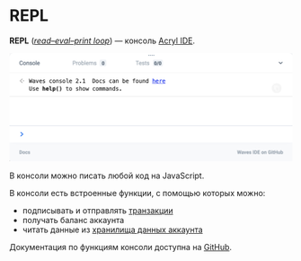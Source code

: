 # REPL

**REPL** ([_read–eval–print loop_](https://en.wikipedia.org/wiki/Read%E2%80%93eval%E2%80%93print_loop)) — консоль [Acryl IDE](/smart-contracts/tools/acryl-ide.md).

<img src="img/repl/repl.png" width="700px" />

В консоли можно писать любой код на JavaScript.

В консоли есть встроенные функции, с помощью которых можно:

* подписывать и отправлять [транзакции](/blockchain/transaction.md)
* получать баланс аккаунта
* читать данные из [хранилища данных аккаунта](/blockchain/account-data-storage.md)

Документация по функциям консоли доступна на [GitHub](https://acrylplatform.github.io/js-test-env).
